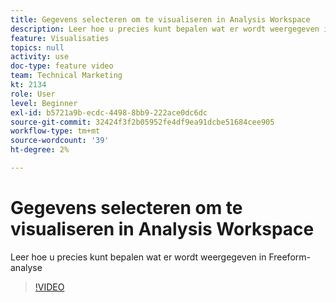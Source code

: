 ```yaml
---
title: Gegevens selecteren om te visualiseren in Analysis Workspace
description: Leer hoe u precies kunt bepalen wat er wordt weergegeven in Freeform-analyse
feature: Visualisaties
topics: null
activity: use
doc-type: feature video
team: Technical Marketing
kt: 2134
role: User
level: Beginner
exl-id: b5721a9b-ecdc-4498-8bb9-222ace0dc6dc
source-git-commit: 32424f3f2b05952fe4df9ea91dcbe51684cee905
workflow-type: tm+mt
source-wordcount: '39'
ht-degree: 2%

---
```


# Gegevens selecteren om te visualiseren in Analysis Workspace

Leer hoe u precies kunt bepalen wat er wordt weergegeven in Freeform-analyse

>[!VIDEO](https://video.tv.adobe.com/v/23993/?quality=12)
